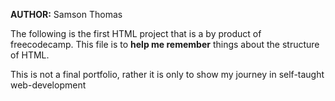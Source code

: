 **AUTHOR:** Samson Thomas

The following is the first HTML project that is a by product of freecodecamp. 
This file is to **help me remember** things about the structure of HTML. 

This is not a final portfolio, rather it is only to show my journey in self-taught web-development
